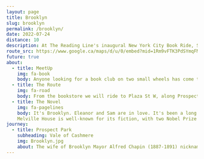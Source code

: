 ```yaml
---
layout: page
title: Brooklyn
slug: brooklyn
permalink: /brooklyn/
date: 2022-07-24
distance: 10
description: At The Reading Line's inaugural New York City Book Ride, Sasha Fletcher, author of Be Here to Love Me at The End of the World, published by Melville House, will read "soul-throttling prose" within Brooklyn's Prospect Park. 
route_src: https://www.google.ca/maps/d/u/0/embed?mid=1Rm9vFTK3PdSYmqFMdEC1vtOGKMMLvng&ehbc=2E312F
future: true
about:
  - title: MeetUp
    img: fa-book
    body: Anyone looking for a book club on two small wheels has come to the right spot! We're meeting on the 'open street' in front of Unnameable Books at 615 Vanderbilt Ave and St. Marks Ave in Prospect Heights at 3 PM. This is your opportunity to purchase Sasha Fletcher's debut novel (limited quantity available) to get it signed at the reading.
  - title: The Route
    img: fa-road
    body: From the bookstore we will ride to Plaza St W, along Prospect Park W, & enter Prospect Park at 15th St. Under the shade of Prospect Park's tree canopy we'll cycle a loop to arrive after 4 pm at the Vale of Cashmere. Our leisurely & bookish ride is 6 miles long.
  - title: The Novel
    img: fa-pagelines
    body: It's Brooklyn. Eleanor and Sam are in love. It's been a long week of missed deadlines and unread invoices. Later, the sky will look like they've never seen it before, but after that, it's the end of the world. Published in 2022 by Melville House, an independent publisher located in Brooklyn, New York.
    Melville House is well-known for its fiction, with two Nobel Prize winners on its list. The company developed a world-wide reputation for its rediscovery of forgotten international writers, its translation of a forgotten work by Hans Fallada, Every Man Dies Alone, that launched a world-wide phenomenon. The company also takes pride in its discovery of many first-time writers.
journey:
  - title: Prospect Park
    subheading: Vale of Cashmere
    img: Brooklyn.jpg
    about: The wife of Brooklyn Mayor Alfred Chapin (1887-1891) nicknamed the area the “Vale of Cashmere,” inspired by the Thomas Moore poem “Lalla Roohk, an Oriental Romance.” Sasha Fletcher, author of Be Here to Love Me at The End of the World ~ published by Melville House, will read "soul-throttling prose" within the 'Natural Exploration Area' with logs to sit upon. After the reading, there will be a Q&A and certainly we'll continue talking about books and Bromptons!
---
```

